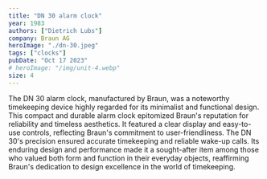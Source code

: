 ```yaml
---
title: "DN 30 alarm clock"
year: 1983
authors: ["Dietrich Lubs"]
company: Braun AG
heroImage: "./dn-30.jpeg"
tags: ["clocks"]
pubDate: "Oct 17 2023"
# heroImage: "/img/unit-4.webp"
size: 4
---
```


The DN 30 alarm clock, manufactured by Braun, was a noteworthy timekeeping device highly regarded for its minimalist and functional design. This compact and durable alarm clock epitomized Braun's reputation for reliability and timeless aesthetics. It featured a clear display and easy-to-use controls, reflecting Braun's commitment to user-friendliness. The DN 30's precision ensured accurate timekeeping and reliable wake-up calls. Its enduring design and performance made it a sought-after item among those who valued both form and function in their everyday objects, reaffirming Braun's dedication to design excellence in the world of timekeeping.
